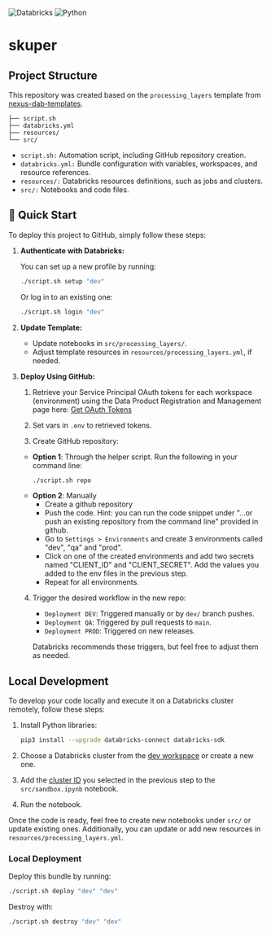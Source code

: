 ![Databricks](https://img.shields.io/badge/Databricks-D14836?style=for-the-badge&logo=databricks&logoColor=white)
![Python](https://img.shields.io/badge/python-3670A0?style=for-the-badge&logo=python&logoColor=ffdd54)

# skuper
## Project Structure

This repository was created based on the `processing_layers` template from [nexus-dab-templates](https://github.com/LEGO/nexus-dab-templates).

```
├── script.sh
├── databricks.yml
├── resources/
└── src/
```

- `script.sh:` Automation script, including GitHub repository creation.
- `databricks.yml:` Bundle configuration with variables, workspaces, and resource references.
- `resources/:` Databricks resources definitions, such as jobs and clusters.
- `src/:` Notebooks and code files.

## :rocket: Quick Start

To deploy this project to GitHub, simply follow these steps:

1. **Authenticate with Databricks:**

   

   You can set up a new profile by running:

   ```bash
   ./script.sh setup "dev"
   ```

   Or log in to an existing one:

   ```bash
   ./script.sh login "dev"
   ```

2. **Update Template:**

   - Update notebooks in `src/processing_layers/`.
   - Adjust template resources in `resources/processing_layers.yml`, if needed.

3. **Deploy Using GitHub:**

   1. Retrieve your Service Principal OAuth tokens for each workspace (environment) using
   the Data Product Registration and Management page here:
   [Get OAuth Tokens](https://baseplate.legogroup.io/catalog/default/tool/onex/data_product)

   2. Set vars in `.env` to retrieved tokens.
   3. Create GitHub repository:
    - **Option 1**: Through the helper script. Run the following in your command line:
      ```bash
      ./script.sh repo
      ```
    - **Option 2**: Manually
        - Create a github repository
        - Push the code. Hint: you can run the code snippet under "…or push an existing repository from the command line" provided in github.
        - Go to `Settings > Environments` and create 3 environments called "dev", "qa" and "prod".
        - Click on one of the created environments and add two secrets named "CLIENT_ID" and "CLIENT_SECRET". Add the 
        values you added to the env files in the previous step.
        - Repeat for all environments.
   4. Trigger the desired workflow in the new repo:
      - `Deployment DEV`: Triggered manually or by `dev/` branch pushes.
      - `Deployment QA`: Triggered by pull requests to `main`.
      - `Deployment PROD`: Triggered on new releases.

      Databricks recommends these triggers, but feel free to adjust them as needed.

## Local Development

To develop your code locally and execute it on a Databricks cluster remotely, follow these steps:

1. Install Python libraries:

   ```bash
   pip3 install --upgrade databricks-connect databricks-sdk
   ```

2. Choose a Databricks cluster from the [dev workspace](https://lego-ssc-dev.cloud.databricks.com/) or create a new one.
3. Add the [cluster ID](https://docs.databricks.com/en/workspace/workspace-details.html#cluster-url-and-id) you selected in the previous step to the `src/sandbox.ipynb` notebook.
4. Run the notebook.

Once the code is ready, feel free to create new notebooks under `src/` or update existing ones. Additionally, you can update or add new resources in `resources/processing_layers.yml`.

### Local Deployment

Deploy this bundle by running:

```bash
./script.sh deploy "dev" "dev"
```

Destroy with:

```bash
./script.sh destroy "dev" "dev"
```
